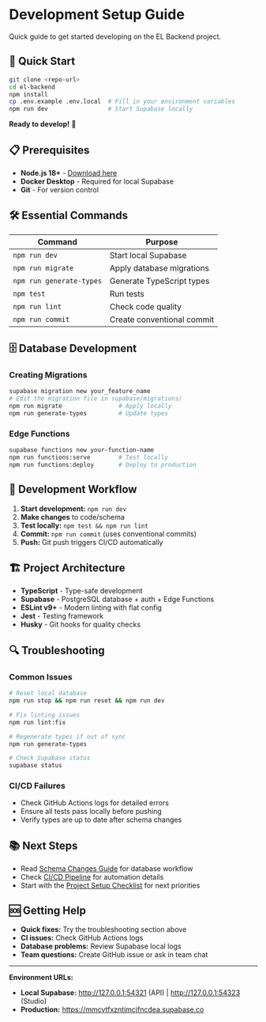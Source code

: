 # Development Setup Guide

Quick guide to get started developing on the EL Backend project.

## 🚀 Quick Start

```bash
git clone <repo-url>
cd el-backend
npm install
cp .env.example .env.local  # Fill in your environment variables
npm run dev                 # Start Supabase locally
```

**Ready to develop!** 🎉

## 📋 Prerequisites

- **Node.js 18+** - [Download here](https://nodejs.org/)
- **Docker Desktop** - Required for local Supabase
- **Git** - For version control

## 🛠️ Essential Commands

| Command                  | Purpose                    |
| ------------------------ | -------------------------- |
| `npm run dev`            | Start local Supabase       |
| `npm run migrate`        | Apply database migrations  |
| `npm run generate-types` | Generate TypeScript types  |
| `npm test`               | Run tests                  |
| `npm run lint`           | Check code quality         |
| `npm run commit`         | Create conventional commit |

## 🗄️ Database Development

### Creating Migrations

```bash
supabase migration new your_feature_name
# Edit the migration file in supabase/migrations/
npm run migrate                # Apply locally
npm run generate-types         # Update types
```

### Edge Functions

```bash
supabase functions new your-function-name
npm run functions:serve        # Test locally
npm run functions:deploy       # Deploy to production
```

## 🔧 Development Workflow

1. **Start development:** `npm run dev`
2. **Make changes** to code/schema
3. **Test locally:** `npm test && npm run lint`
4. **Commit:** `npm run commit` (uses conventional commits)
5. **Push:** Git push triggers CI/CD automatically

## 🏗️ Project Architecture

- **TypeScript** - Type-safe development
- **Supabase** - PostgreSQL database + auth + Edge Functions
- **ESLint v9+** - Modern linting with flat config
- **Jest** - Testing framework
- **Husky** - Git hooks for quality checks

## 🔍 Troubleshooting

### Common Issues

```bash
# Reset local database
npm run stop && npm run reset && npm run dev

# Fix linting issues
npm run lint:fix

# Regenerate types if out of sync
npm run generate-types

# Check Supabase status
supabase status
```

### CI/CD Failures

- Check GitHub Actions logs for detailed errors
- Ensure all tests pass locally before pushing
- Verify types are up to date after schema changes

## 📚 Next Steps

- Read [Schema Changes Guide](./schema-changes-guide.md) for database workflow
- Check [CI/CD Pipeline](./ci-cd-pipeline.md) for automation details
- Start with the [Project Setup Checklist](./project-setup-checklist.md) for next priorities

## 🆘 Getting Help

- **Quick fixes:** Try the troubleshooting section above
- **CI issues:** Check GitHub Actions logs
- **Database problems:** Review Supabase local logs
- **Team questions:** Create GitHub issue or ask in team chat

---

**Environment URLs:**

- **Local Supabase:** http://127.0.0.1:54321 (API) | http://127.0.0.1:54323 (Studio)
- **Production:** https://mmcvtfxzntimcjfncdea.supabase.co
